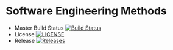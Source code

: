 # Software Engineering Methods

- Master Build Status [![Build Status](https://travis-ci.com/Scott-Darroch/sem.svg?branch=master)](https://travis-ci.com/Scott-Darroch/sem)
- License [![LICENSE](https://img.shields.io/github/license/<Scott-Darroch>/sem.svg?style=flat-square)](https://github.com/<Scott-Darroch>/sem/blob/master/LICENSE)
- Release [![Releases](https://img.shields.io/github/release/<Scott-Darroch>/sem/all.svg?style=flat-square)](https://github.com/<Scott-Darroch>/sem/releases)
